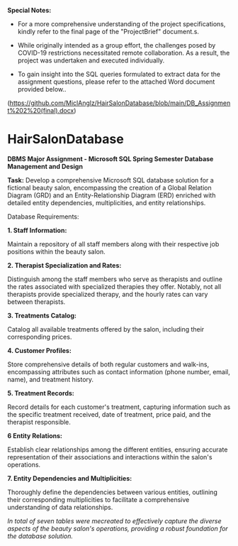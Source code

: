 <strong>Special Notes:</strong>

- For a more comprehensive understanding of the project specifications, kindly refer to the final page of the "ProjectBrief" document.s.

- While originally intended as a group effort, the challenges posed by COVID-19 restrictions necessitated remote collaboration. As a result, the project was undertaken and executed individually.

- To gain insight into the SQL queries formulated to extract data for the assignment questions, please refer to the attached Word document provided below..  

(https://github.com/MiclAnglz/HairSalonDatabase/blob/main/DB_Assignment%202%20(final).docx) 

# HairSalonDatabase
<strong>DBMS Major Assignment - Microsoft SQL 
Spring Semester
Database Management and Design</strong>

<strong>Task:</strong>
 Develop a comprehensive Microsoft SQL database solution for a fictional beauty salon, encompassing the creation of a Global Relation Diagram (GRD) and an Entity-Relationship Diagram (ERD) enriched with detailed entity dependencies, multiplicities, and entity relationships.

Database Requirements:

<strong>1. Staff Information:</strong>

Maintain a repository of all staff members along with their respective job positions within the beauty salon.

<strong>2. Therapist Specialization and Rates:</strong>

Distinguish among the staff members who serve as therapists and outline the rates associated with specialized therapies they offer. Notably, not all therapists provide specialized therapy, and the hourly rates can vary between therapists.

<strong>3. Treatments Catalog:</strong>

Catalog all available treatments offered by the salon, including their corresponding prices.

<strong>4. Customer Profiles:</strong>

Store comprehensive details of both regular customers and walk-ins, encompassing attributes such as contact information (phone number, email, name), and treatment history.

<strong>5. Treatment Records:</strong>

Record details for each customer's treatment, capturing information such as the specific treatment received, date of treatment, price paid, and the therapist responsible.

<strong>6 Entity Relations:</strong>

Establish clear relationships among the different entities, ensuring accurate representation of their associations and interactions within the salon's operations.

<strong>7. Entity Dependencies and Multiplicities:</strong>

Thoroughly define the dependencies between various entities, outlining their corresponding multiplicities to facilitate a comprehensive understanding of data relationships.

<i>In total of seven tables were mecreated to effectively capture the diverse aspects of the beauty salon's operations, providing a robust foundation for the database solution.</i>
